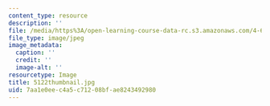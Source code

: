 ```yaml
---
content_type: resource
description: ''
file: /media/https%3A/open-learning-course-data-rc.s3.amazonaws.com/4-614-religious-architecture-and-islamic-cultures-fall-2002/7aa1e0eec4a5c71208bfae8243492980_5122thumbnail.jpg
file_type: image/jpeg
image_metadata:
  caption: ''
  credit: ''
  image-alt: ''
resourcetype: Image
title: 5122thumbnail.jpg
uid: 7aa1e0ee-c4a5-c712-08bf-ae8243492980
---
```

